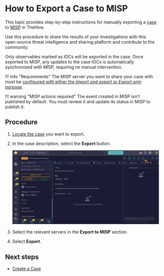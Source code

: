 # How to Export a Case to MISP

This topic provides step-by-step instructions for manually exporting a [case](../cases/about-cases.md) to [MISP](https://www.misp-project.org/) in TheHive.

Use this procedure to share the results of your investigations with this open-source threat intelligence and sharing platform and contribute to the community.

Only observables marked as IOCs will be exported in the case. Once exported to MISP, any updates to the case IOCs is automatically synchronized with MISP, requiring no manual intervention.

!!! info "Requirements"
    The MISP server you want to share your case with must be [configured with either the *Import and export* or *Export only* purpose](../../../administration/misp-integration/connect-a-misp-server.md).

!!! warning "MISP actions required"
    The event created in MISP isn't published by default. You must review it and update its status in MISP to publish it.

<h2>Procedure</h2>

1. [Locate the case](../cases/search-for-cases/find-a-case.md) you want to export.

2. In the case description, select the **Export** button.

    ![Export a case](/thehive/images/user-guides/analyst-corner/cases/export-a-case.png)

3. Select the relevant servers in the **Export to MISP** section.

4. Select **Export**.

<h2>Next steps</h2>

* [Create a Case](create-a-new-case.md)
